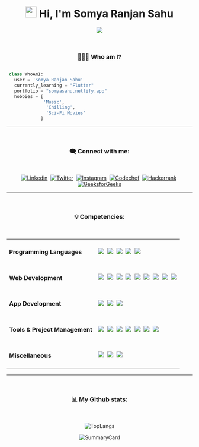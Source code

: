<h1 align="center"><img src="https://media.giphy.com/media/hvRJCLFzcasrR4ia7z/giphy.gif" width="30"> Hi,  I'm Somya Ranjan Sahu</h1>

<!-- Typing SVG by DenverCoder1 - https://github.com/DenverCoder1/readme-typing-svg -->
<p align="center">
  <a href="https://github.com/DenverCoder1/readme-typing-svg"><img src="https://readme-typing-svg.herokuapp.com?lines=Computer+Science+Undergrad;Full+Stack+Web+Developer;Android+Developer&center=true&width=380&height=45"></a>
</p>

<br>

<!-- Who am I? -->
<h3 align="center">👨🏽‍💻 Who am I?</h2>

 ```python
 
  class WhoAmI:
    user = 'Somya Ranjan Sahu'
    currently_learning = "Flutter"
    portfolio = "somyasahu.netlify.app"
	hobbies = [
		       'Music',
                'Chilling',
                'Sci-Fi Movies'
              ]
 ```

<hr>

<!-- Connect with me -->

<br>
<h3 align="center">🗨️ Connect with me:</h3>
<br>

<p align="center">
<a href="https://www.linkedin.com/in/somya-ranjan-sahu/" target="blank"><img src="https://img.shields.io/badge/LinkedIn-0077B5?style=for-the-badge&logo=linkedin&labelColor=005480&logoColor=white" alt="Linkedin" /></a>&nbsp; 
<a href="https://twitter.com/me_somyasahu" target="blank"><img src="https://img.shields.io/badge/Twitter-1DA1F2?style=for-the-badge&logo=twitter&labelColor=0a6ca9&logoColor=white" alt="Twitter" /></a>&nbsp; 
<a href="https://instagram.com/somya_r_sahu" target="blank"><img src="https://img.shields.io/badge/Instagram-E4405F?style=for-the-badge&logo=instagram&labelColor=9c162f&logoColor=white" alt="Instagram" /></a>&nbsp; 
<a href="https://www.codechef.com/users/somya_sahu" target="blank"><img src="https://img.shields.io/badge/Codechef-%23B92B27.svg?&style=for-the-badge&logo=Codechef&labelColor=93221f&logoColor=white" alt="Codechef" /></a>&nbsp; 
<a href="https://www.hackerrank.com/somyasahu10" target="blank"><img src="https://img.shields.io/badge/-Hackerrank-2EC866?style=for-the-badge&logo=HackerRank&labelColor=186835&logoColor=white" alt="Hackerrank" /></a>&nbsp; 
<a href="https://auth.geeksforgeeks.org/user/somyasahu10" target="blank"><img src="https://img.shields.io/badge/-GeeksForGeeks-298D46?style=for-the-badge&logo=Geeksforgeeks&labelColor=1d6331&logoColor=white" alt="GeeksforGeeks" /></a>
</p>

<hr>

<!-- Competencies -->

<br>
<h3 align="center">💡 Competencies:</h3>
<br>

<table>
<tr>
<td><h4>Programming Languages</h4></td>
<td><a href="https://github.com/search?q=user%3ASomyaRanjanSahu+cpp"><img src="https://img.shields.io/badge/C++-blue?style=for-the-badge&logo=cplusplus&logoColor=blue&color=00599C&labelColor=262626"/></a>&nbsp;  
<a href="https://github.com/search?q=user%3ASomyaRanjanSahu+c"><img src="https://img.shields.io/badge/C-black?style=for-the-badge&logo=c&labelColor=262626&color=00599C" /></a>&nbsp;   
<a href="https://github.com/search?q=user%3ASomyaRanjanSahu+java"><img src="https://img.shields.io/badge/Java-orange?style=for-the-badge&logo=java&logoColor=ff7019&labelColor=262626&color=ff7019"/></a>&nbsp;   
<a href="https://github.com/search?q=user%3ASomyaRanjanSahu+python"><img src="https://img.shields.io/badge/Python-blue?style=for-the-badge&logo=python&labelColor=262626&color=3776ab" /></a>&nbsp;   
<a href="https://github.com/search?q=user%3ASomyaRanjanSahu+javascript"><img src="https://img.shields.io/badge/Javascript-yellow?style=for-the-badge&logo=javascript&labelColor=262626&color=DFA200" /></a></td></tr>

<tr>
<td><h4>Web Development</h4></td>
<td><a href="https://github.com/search?q=user%3ASomyaRanjanSahu+html5"><img src="https://img.shields.io/badge/HTML5-red?style=for-the-badge&logo=html5&labelColor=262626&color=E34F26"/></a>&nbsp; 
<a href="https://github.com/search?q=user%3ASomyaRanjanSahu+css3"><img src="https://img.shields.io/badge/CSS3-white?style=for-the-badge&logo=css3&logoColor=1572B6&labelColor=262626&color=1572B6" /></a>&nbsp; 
<a href="https://github.com/search?q=user%3ASomyaRanjanSahu+bootstrap"><img src="https://img.shields.io/badge/Bootstrap-purple?style=for-the-badge&logo=bootstrap&labelColor=262626&color=7952B3"/></a>&nbsp; 
<a href="https://github.com/search?q=user%3ASomyaRanjanSahu+javascript"><img src="https://img.shields.io/badge/Javascript-yellow?style=for-the-badge&logo=javascript&labelColor=262626&color=c89100"/></a>&nbsp;   
<a href="https://github.com/search?q=user%3ASomyaRanjanSahu+mysql"><img src="https://img.shields.io/badge/mysql-black?style=for-the-badge&logo=mysql&logoColor=white&labelColor=262626&color=4479A1"/></a>&nbsp; 
<a href="https://github.com/search?q=user%3ASomyaRanjanSahu+mongodb"><img src="https://img.shields.io/badge/MongoDB-green?style=for-the-badge&logo=mongodb&labelColor=262626&color=409040"/></a>&nbsp; 
<a href="https://github.com/search?q=user%3ASomyaRanjanSahu+nodejs"><img src="https://img.shields.io/badge/Node.JS-blue?style=for-the-badge&logo=node.js&logoColor=lime&labelColor=262626&color=236b23"/></a>&nbsp; 
<a href="https://github.com/search?q=user%3ASomyaRanjanSahu+tailwindcss"><img src="https://img.shields.io/badge/Tailwind%20CSS-black?style=for-the-badge&logo=tailwindcss&labelColor=262626&color=1CA1B8"/></a>&nbsp; 
<a href="https://github.com/search?q=user%3ASomyaRanjanSahu+nextjs"><img src="https://img.shields.io/badge/Next.js-black?style=for-the-badge&logo=Next.js&&logoColor=white&labelColor=262626&color=0d0c0c"/></a>
</td></tr>

<tr>
<td><h4>App Development</h4></td>
<td><a href="https://github.com/search?q=user%3ASomyaRanjanSahu+flutter"><img src="https://img.shields.io/badge/Flutter-0a97c2?style=for-the-badge&logo=flutter&logoColor=0dbdf2&labelColor=262626&color=0ba0cd"/></a>&nbsp; 
<a href="https://github.com/search?q=user%3ASomyaRanjanSahu+dart"><img src="https://img.shields.io/badge/Dart-blue?style=for-the-badge&logo=dart&logoColor=2eb8b8&labelColor=262626&color=269999"/></a>&nbsp; 
<a href="#"><img src="https://img.shields.io/badge/Android%20Studio-green?style=for-the-badge&logo=android%20studio&labelColor=262626&color=2a9a5c"/></a></td></tr>

<tr>
<td><h4>Tools & Project Management</h4></td>
<td><a href="#"><img src="https://img.shields.io/badge/Git-red?style=for-the-badge&logo=git&labelColor=262626&color=red"/></a>&nbsp;   
<a href="#"><img src="https://img.shields.io/badge/GitHub-black?style=for-the-badge&logo=github&labelColor=262626&color=0d0c0c"/></a>&nbsp;
<a href="#"><img src="https://img.shields.io/badge/Postman-orange?style=for-the-badge&logo=postman&labelColor=262626&color=ff4704"/></a>&nbsp;
<a href="#"><img src="https://img.shields.io/badge/VSCode-cyan?style=for-the-badge&logo=visual%20studio%20code&labelColor=262626&color=007ACC"/></a>&nbsp;    
<a href="#"><img src="https://img.shields.io/badge/Codepen-black?style=for-the-badge&logo=codepen&labelColor=262626&color=0d0c0c"/></a>&nbsp; 
<a href="#"><img src="https://img.shields.io/badge/Netlify-black?style=for-the-badge&logo=netlify&labelColor=262626&color=00C7B7"/></a>&nbsp; 
<a href="#"><img src="https://img.shields.io/badge/Heroku-180036?style=for-the-badge&logo=heroku&labelColor=262626&color=430098"/></a></td></tr>

<tr>
<td><h4>Miscellaneous</h4></td>
<td><a href="#"><img src="https://img.shields.io/badge/Adobe_Illustrator-yellow?style=for-the-badge&logo=adobe%20illustrator&labelColor=262626&color=ff9a00"/></a>&nbsp; 
<a href="#"><img src="https://img.shields.io/badge/Adobe%20Premiere%20Pro-purple?style=for-the-badge&logo=Adobe%20Premiere%20Pro&labelColor=262626&color=9999ff"/></a>&nbsp; 
<a href="#"><img src="https://img.shields.io/badge/Figma-orange?style=for-the-badge&logo=figma&labelColor=262626&color=f24e1e"/></a></td></tr>

</table>

<hr>

<!-- Github Stats -->

<br>
<h3 align="center">📊 My Github stats:</h3> 
<br>

<p align="center" ><img src="https://github-readme-stats.vercel.app/api/top-langs?username=somyaranjansahu&show_icons=true&theme=tokyonight&locale=en&layout=compact&hide_border=true&hide=jupyter%20notebook" alt="TopLangs" /></p>

<p align="center" ><img align="center" src="http://github-profile-summary-cards.vercel.app/api/cards/profile-details?username=somyaranjansahu&theme=tokyonight&hide_border=true" alt="SummaryCard" /></p>


